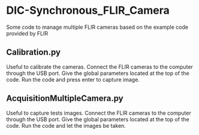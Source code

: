 # DIC-Synchronous_FLIR_Camera
Some code to manage multiple FLIR cameras based on the example code provided by FLIR

## Calibration.py
Useful to calibrate the cameras. Connect the FLIR cameras to the computer through the USB port. Give the global parameters located at the top of the code. Run the code and press enter to capture image.

## AcquisitionMultipleCamera.py
Useful to capture tests images. Connect the FLIR cameras to the computer through the USB port. Give the global parameters located at the top of the code. Run the code and let the images be taken.
